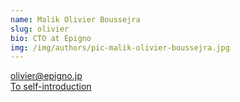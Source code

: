 ```yaml
---
name: Malik Olivier Boussejra
slug: olivier
bio: CTO at Epigno
img: /img/authors/pic-malik-olivier-boussejra.jpg
---
```


<a href="mailto:olivier@epigno.jp" class="font-bold hover:underline">
  olivier@epigno.jp
</a>

<br>

<a href="https://epigno.jp/member/no-3" class="font-bold hover:underline">
  To self-introduction
</a>
